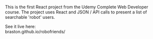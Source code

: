 This is the first React project from the Udemy Complete Web Developer course. The project uses React and JSON / API calls to present a list of searchable 'robot' users.  

See it live here:  
braston.github.io/robofriends/
